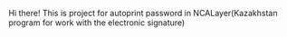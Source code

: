 Hi there!
This is project for autoprint password in NCALayer(Kazakhstan program for work with the electronic signature)
